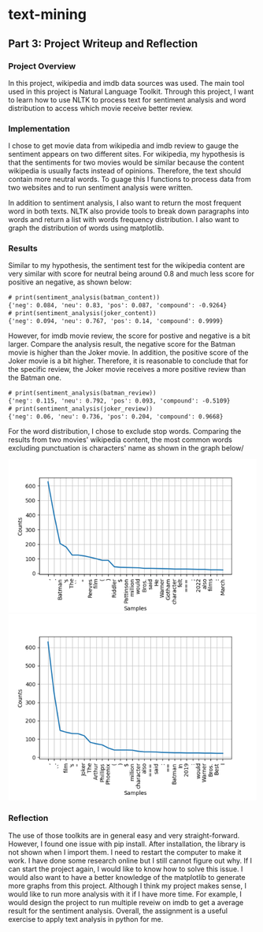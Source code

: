 # text-mining

## Part 3: Project Writeup and Reflection

### Project Overview
In this project, wikipedia and imdb data sources was used. The main tool used in this project is Natural Language Toolkit. Through this project, I want to learn how to use NLTK to process text for sentiment analysis and word distribution to access which movie receive better review.

### Implementation
I chose to get movie data from wikipedia and imdb review to gauge the sentiment appears on two different sites. For wikipedia, my hypothesis is that the sentiments for two movies would be similar because the content wikipedia is usually facts instead of opinions. Therefore, the text should contain more neutral words. To guage this I functions to process data from two websites and to run sentiment analysis were written.

In addition to sentiment analysis, I also want to return the most frequent word in both texts. NLTK also provide tools to break down paragraphs into words and return a list with words frequency distribution. I also want to graph the distribution of words using matplotlib.

### Results
Similar to my hypothesis, the sentiment test for the wikipedia content are very similar with score for neutral being around 0.8 and much less score for positive an negative, as shown below:

```
# print(sentiment_analysis(batman_content))
{'neg': 0.084, 'neu': 0.83, 'pos': 0.087, 'compound': -0.9264}
# print(sentiment_analysis(joker_content))
{'neg': 0.094, 'neu': 0.767, 'pos': 0.14, 'compound': 0.9999}
```
However, for imdb movie review, the score for postive and negative is a bit larger. Compare the analysis result, the negative score for the Batman movie is higher than the Joker movie. In addition, the positive score of the Joker movie is a bit higher. Therefore, it is reasonable to conclude that for the specific review, the Joker movie receives a more positive review than the Batman one.
```
# print(sentiment_analysis(batman_review))
{'neg': 0.115, 'neu': 0.792, 'pos': 0.093, 'compound': -0.5109}
# print(sentiment_analysis(joker_review))
{'neg': 0.06, 'neu': 0.736, 'pos': 0.204, 'compound': 0.9668}
```
For the word distribution, I chose to exclude stop words. Comparing the results from two movies' wikipedia content, the most common words excluding punctuation is characters' name as shown in the graph below/

![Results](images/figure_1.png)
![Results](images/figure_2.png)

### Reflection
The use of those toolkits are in general easy and very straight-forward. However, I found one issue with pip install. After installation, the library is not shown when I import them. I need to restart the computer to make it work. I have done some research online but I still cannot figure out why. If I can start the project again, I would like to know how to solve this issue. I would also want to have a better knowledge of the matplotlib to generate more graphs from this project. Although I think my project makes sense, I would like to run more analysis with it if I have more time. For example, I would design the project to run multiple reveiw on imdb to get a average result for the sentiment analysis. Overall, the assignment is a useful exercise to apply text analysis in python for me. 